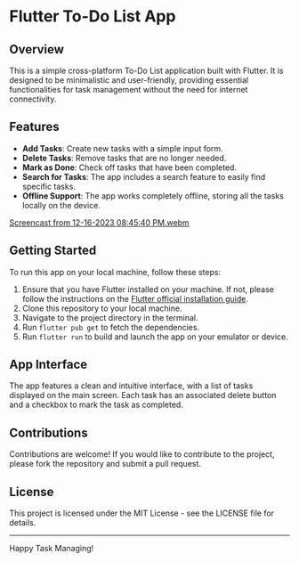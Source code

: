 # Flutter To-Do List App

## Overview
This is a simple cross-platform To-Do List application built with Flutter. It is designed to be minimalistic and user-friendly, providing essential functionalities for task management without the need for internet connectivity.

## Features
- **Add Tasks**: Create new tasks with a simple input form.
- **Delete Tasks**: Remove tasks that are no longer needed.
- **Mark as Done**: Check off tasks that have been completed.
- **Search for Tasks**: The app includes a search feature to easily find specific tasks.
- **Offline Support**: The app works completely offline, storing all the tasks locally on the device.

[Screencast from 12-16-2023 08:45:40 PM.webm](https://github.com/ahbarabdellah/Flutter-To-Do-List-App/assets/71067263/c3fd91da-300f-4de0-aa69-eb8cdc204069)


## Getting Started
To run this app on your local machine, follow these steps:

1. Ensure that you have Flutter installed on your machine. If not, please follow the instructions on the [Flutter official installation guide](https://flutter.dev/docs/get-started/install).
2. Clone this repository to your local machine.
3. Navigate to the project directory in the terminal.
4. Run `flutter pub get` to fetch the dependencies.
5. Run `flutter run` to build and launch the app on your emulator or device.

## App Interface
The app features a clean and intuitive interface, with a list of tasks displayed on the main screen. Each task has an associated delete button and a checkbox to mark the task as completed.

## Contributions
Contributions are welcome! If you would like to contribute to the project, please fork the repository and submit a pull request.

## License
This project is licensed under the MIT License - see the LICENSE file for details.

---

Happy Task Managing!
